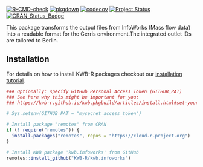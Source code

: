 [![R-CMD-check](https://github.com/KWB-R/kwb.infoworks/workflows/R-CMD-check/badge.svg)](https://github.com/KWB-R/kwb.infoworks/actions?query=workflow%3AR-CMD-check)
[![pkgdown](https://github.com/KWB-R/kwb.infoworks/workflows/pkgdown/badge.svg)](https://github.com/KWB-R/kwb.infoworks/actions?query=workflow%3Apkgdown)
[![codecov](https://codecov.io/github/KWB-R/kwb.infoworks/branch/main/graphs/badge.svg)](https://codecov.io/github/KWB-R/kwb.infoworks)
[![Project Status](https://img.shields.io/badge/lifecycle-experimental-orange.svg)](https://www.tidyverse.org/lifecycle/#experimental)
[![CRAN_Status_Badge](https://www.r-pkg.org/badges/version/kwb.infoworks)]()

This package transforms the output files from
InfoWorks (Mass flow data) into a readable format for the Gerris
environment.The integrated outlet IDs are tailored to Berlin.

## Installation

For details on how to install KWB-R packages checkout our [installation tutorial](https://kwb-r.github.io/kwb.pkgbuild/articles/install.html).

```r
### Optionally: specify GitHub Personal Access Token (GITHUB_PAT)
### See here why this might be important for you:
### https://kwb-r.github.io/kwb.pkgbuild/articles/install.html#set-your-github_pat

# Sys.setenv(GITHUB_PAT = "mysecret_access_token")

# Install package "remotes" from CRAN
if (! require("remotes")) {
  install.packages("remotes", repos = "https://cloud.r-project.org")
}

# Install KWB package 'kwb.infoworks' from GitHub
remotes::install_github("KWB-R/kwb.infoworks")
```
